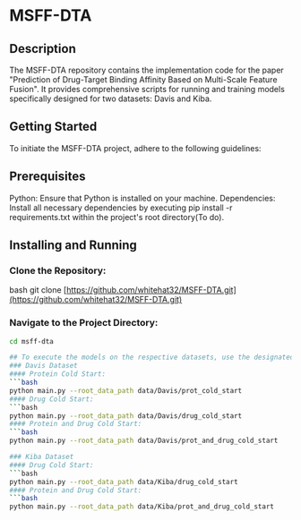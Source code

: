 # MSFF-DTA

## Description
The MSFF-DTA repository contains the implementation code for the paper "Prediction of Drug-Target Binding Affinity Based on Multi-Scale Feature Fusion". It provides comprehensive scripts for running and training models specifically designed for two datasets: Davis and Kiba.

## Getting Started
To initiate the MSFF-DTA project, adhere to the following guidelines:

## Prerequisites
Python: Ensure that Python is installed on your machine.
Dependencies: Install all necessary dependencies by executing 
pip install -r requirements.txt within the project's root directory(To do).

## Installing and Running
### Clone the Repository:
bash
git clone [https://github.com/whitehat32/MSFF-DTA.git](https://github.com/whitehat32/MSFF-DTA.git)


### Navigate to the Project Directory:
```bash
cd msff-dta

## To execute the models on the respective datasets, use the designated commands:
### Davis Dataset
#### Protein Cold Start:
```bash
python main.py --root_data_path data/Davis/prot_cold_start
#### Drug Cold Start:
```bash
python main.py --root_data_path data/Davis/drug_cold_start
#### Protein and Drug Cold Start:
```bash
python main.py --root_data_path data/Davis/prot_and_drug_cold_start

### Kiba Dataset
#### Drug Cold Start:
```bash
python main.py --root_data_path data/Kiba/drug_cold_start
#### Protein and Drug Cold Start:
```bash
python main.py --root_data_path data/Kiba/prot_and_drug_cold_start


